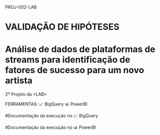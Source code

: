 PROJ-002-LAB
# VALIDAÇÃO DE HIPÓTESES
# Análise de dados de plataformas de streams para identificação de fatores de sucesso para um novo artista

2º Projeto da &lt;LAB>

FERRAMENTAS:
📈 BigQuery
📊 PowerBI

#Documentação da execução no 📈 BigQuery


#Documentação da execução no 📊 PowerBI




